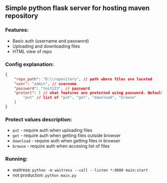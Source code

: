 ## Simple python flask server for hosting maven repository

### Features:
* Basic auth (username and password)
* Uploading and downloading files
* HTML view of repo

### Config explanation:
```json
{
    "repo_path": "D:\\repository", // path where files are located
    "user": "admin", // username 
    "password": "test123", // password
    "protect": [ // what features are protected using password. Defaults to ["put"]
        "put" // list of "put", "get", "download", "browse"
    ]
}
```

### Protect values description:
* `put` - require auth when uploading files
* `get` - require auth when getting files outside browser
* `download` - require auth when getting files in browser
* `browse` - require auth when accesing list of files

### Running:
* waitress: `python -m waitress --call --listen *:9800 main:start`
* not production: `python main.py`